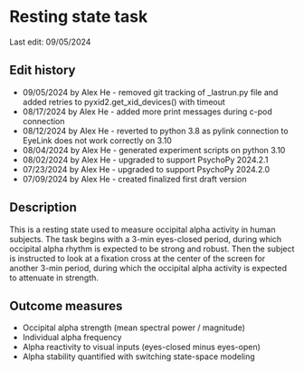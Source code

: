 # Resting state task
Last edit: 09/05/2024

## Edit history
- 09/05/2024 by Alex He - removed git tracking of _lastrun.py file and added retries to pyxid2.get_xid_devices() with timeout
- 08/17/2024 by Alex He - added more print messages during c-pod connection
- 08/12/2024 by Alex He - reverted to python 3.8 as pylink connection to EyeLink does not work correctly on 3.10
- 08/04/2024 by Alex He - generated experiment scripts on python 3.10
- 08/02/2024 by Alex He - upgraded to support PsychoPy 2024.2.1
- 07/23/2024 by Alex He - upgraded to support PsychoPy 2024.2.0
- 07/09/2024 by Alex He - created finalized first draft version

## Description
This is a resting state used to measure occipital alpha activity in human subjects. The task begins with a 3-min eyes-closed period, during which occipital alpha rhythm is expected to be strong and robust. Then the subject is instructed to look at a fixation cross at the center of the screen for another 3-min period, during which the occipital alpha activity is expected to attenuate in strength.

## Outcome measures
- Occipital alpha strength (mean spectral power / magnitude)
- Individual alpha frequency
- Alpha reactivity to visual inputs (eyes-closed minus eyes-open)
- Alpha stability quantified with switching state-space modeling
